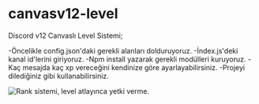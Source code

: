 # canvasv12-level
Discord v12 Canvaslı Level Sistemi;

-Öncelikle config.json'daki gerekli alanları dolduruyoruz.
-İndex.js'deki kanal id'lerini giriyoruz.
-Npm install yazarak gerekli modülleri kuruyoruz.
-Kaç mesajda kaç xp vereceğini kendinize göre ayarlayabilirsiniz.
-Projeyi dilediğiniz gibi kullanabilirsiniz.

<p align="left"> <img src="https://cdn.discordapp.com/attachments/822763553119141888/824920931574480936/unknown.png" alt="Rank sistemi, level atlayınca yetki verme." /> </p>
